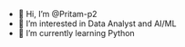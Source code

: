 - 👋 Hi, I’m @Pritam-p2
- 👀 I’m interested in Data Analyst and AI/ML
- 🌱 I’m currently learning Python
<!-- - 💞️ I’m looking to collaborate on ...
- 📫 How to reach me ... -->

<!---
Pritam-p2/Pritam-p2 is a ✨ special ✨ repository because its `README.md` (this file) appears on your GitHub profile.
You can click the Preview link to take a look at your changes.
--->
